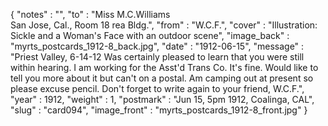 {
  "notes" : "",
  "to" : "Miss M.C.Williams<br> San Jose, Cal., Room 18 rea Bldg.",
  "from" : "W.C.F.",
  "cover" : "Illustration: Sickle and a Woman's Face with an outdoor scene",
  "image_back" : "myrts_postcards_1912-8_back.jpg",
  "date" : "1912-06-15",
  "message" : "Priest Valley, 6-14-12 Was certainly pleased to learn that you were still within hearing. I am working for the Asst'd Trans Co. It's fine. Would like to tell you more about it but can't on a postal. Am camping out at present so please excuse pencil. Don't forget to write again to your friend, W.C.F.",
  "year" : 1912,
  "weight" : 1,
  "postmark" : "Jun 15, 5pm 1912, Coalinga, CAL",
  "slug" : "card094",
  "image_front" : "myrts_postcards_1912-8_front.jpg"
}
